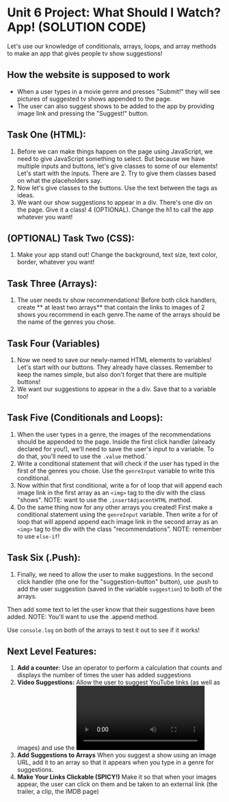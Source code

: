 # Unit 6 Project: What Should I Watch? App! (SOLUTION CODE)

Let's use our knowledge of conditionals, arrays, loops, and array methods to make an app that gives people tv show suggestions!

## How the website is supposed to work
- When a user types in a movie genre and presses "Submit!" they will see pictures of suggested tv shows appended to the page.
- The user can also  suggest shows to be added to the app by providing image link and pressing the "Suggest!" button.

## Task One (HTML):
1. Before we can make things happen on the page using JavaScript, we need to give JavaScript something to select. But because we have multiple inputs and buttons, let's give classes to some of our elements! Let's start with the inputs. There are 2. Try to give them classes based on what the placeholders say.
2. Now let's give classes to the buttons. Use the text between the tags as ideas. 
3. We want our show suggestions to appear in a div. There's one div on the page. Give it a class! 
4 (OPTIONAL). Change the h1 to call the app whatever you want! 

## (OPTIONAL) Task Two (CSS): 
1.  Make your app stand out! Change the background, text size, text color, border, whatever you want! 

## Task Three (Arrays):
1. The user needs tv show recommendations! 
Before both click handlers, create ** at least two arrays**  that contain the links to images of 2 shows you recommend in each genre.The name of the arrays should be the name of the genres you chose. 

## Task Four (Variables)
1. Now we need to save our newly-named HTML elements to variables! Let's start with our buttons. They already have classes. Remember to keep the names simple, but also don't forget that there are multiple buttons! 
2. We want our suggestions to appear in the a div. Save that to a variable too! 

## Task Five (Conditionals and Loops):
1. When the user types in a genre, the images of the recommendations should be appended to the page. Inside the first click handler (already declared for you!), we'll need to save the user's input to a variable. To do that, you'll need to use the `.value` method.`
2. Write a conditional  statement that will check if the user has typed in the first of the genres you chose. Use the `genreInput` variable to write this conditional.
2. Now within that first conditional, write a for of loop that will append each image link in the first array as an `<img>` tag to the div with the class "shows". NOTE: want to use the `.insertAdjacentHTML` method.
3. Do the same thing now for any other arrays you created! First make a conditional statement using the `genreInput` variable. Then write a for of loop that will append append each image link in the second array as an `<img>` tag to the div with the class "recommendations". NOTE: remember to use `else-if`! 

## Task Six (.Push):
1. Finally, we need to allow the user to make suggestions. In the second click handler (the one for the "suggestion-button" button), use .push to add the user suggestion (saved in the variable `suggestion`) to both of the arrays.

Then add some text to let the user know that their suggestions have been added. NOTE: You'll want to use the .append method.  

Use `console.log` on both of the arrays to test it out to see if it works!

## Next Level Features:
1. **Add a counter:** Use an operator to perform a calculation that counts and displays the number of times the user has added suggestions
2. **Video Suggestions:** Allow the user to suggest YouTube links (as well as images) and use the <video> tag to display them in an array.  
3. **Add Suggestions to Arrays** When you suggest a show using an image URL, add it to an array so that it appears when you type in a genre for suggestions.
4. **Make Your Links Clickable (SPICY!)** Make it so that when your images appear, the user can click on them and be taken to an external link (the trailer, a clip, the IMDB page)